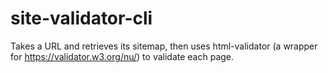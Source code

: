 # site-validator-cli
Takes a URL and retrieves its sitemap, then uses html-validator (a wrapper for https://validator.w3.org/nu/) to validate each page.
